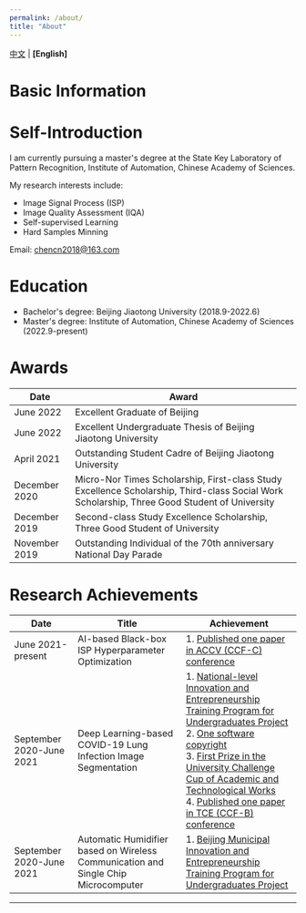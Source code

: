 ```yaml
---
permalink: /about/
title: "About"
---
```


[中文](/AboutMe/about_CN/) | **[English]**

# Basic Information
# Self-Introduction

I am currently pursuing a master's degree at the State Key Laboratory of Pattern Recognition, Institute of Automation, Chinese Academy of Sciences.

My research interests include:
- Image Signal Process (ISP)
- Image Quality Assessment (IQA)
- Self-supervised Learning
- Hard Samples Minning

Email: [chencn2018@163.com](mailto:chencn2018@163.com)

# Education

- Bachelor's degree: Beijing Jiaotong University (2018.9-2022.6)
- Master's degree: Institute of Automation, Chinese Academy of Sciences (2022.9-present)

# Awards

|Date|Award|
|  ----  | ----  |
|  June 2022  |Excellent Graduate of Beijing|
|  June 2022  |Excellent Undergraduate Thesis of Beijing Jiaotong University|
|  April 2021  |Outstanding Student Cadre of Beijing Jiaotong University|
|  December 2020  |Micro-Nor Times Scholarship, First-class Study Excellence Scholarship, Third-class Social Work Scholarship, Three Good Student of University|
|  December 2019  |Second-class Study Excellence Scholarship, Three Good Student of University|
|  November 2019  |Outstanding Individual of the 70th anniversary National Day Parade|

# Research Achievements

|Date|Title|Achievement|
|  ----  | ----  | ----  |
|June 2021-present|AI-based Black-box ISP Hyperparameter Optimization|1. [Published one paper in ACCV (CCF-C) conference](https://openaccess.thecvf.com/content/ACCV2022/html/Chen_Teacher-Guided_Learning_for_Blind_Image_Quality_Assessment_ACCV_2022_paper.html)|
|September 2020-June 2021|Deep Learning-based COVID-19 Lung Infection Image Segmentation|1. [National-level Innovation and Entrepreneurship Training Program for Undergraduates Project](https://zwchen.oss-cn-beijing.aliyuncs.com/sources/achievement/2021_COVID-19_Segmentation/2021_Covid19_Certificate.pdf)<br>2. [One software copyright](https://zwchen.oss-cn-beijing.aliyuncs.com/sources/achievement/2021_COVID-19_Segmentation/2021_Covid19_Software_Copyright.pdf)<br>3. [First Prize in the University Challenge Cup of Academic and Technological Works](https://zwchen.oss-cn-beijing.aliyuncs.com/sources/achievement/2021_COVID-19_Segmentation/2021_Covid19_BJTU_Certificate.pdf)<br>4. [Published one paper in TCE (CCF-B) conference](https://ieeexplore.ieee.org/abstract/document/9882382)|
|September 2020-June 2021|Automatic Humidifier based on Wireless Communication and Single Chip Microcomputer|1. [Beijing Municipal Innovation and Entrepreneurship Training Program for Undergraduates Project](https://zwchen.oss-cn-beijing.aliyuncs.com/sources/achievement/2021_Humidifier/2021_Humidifier_Certificate.pdf)<br>|

<hr/>
